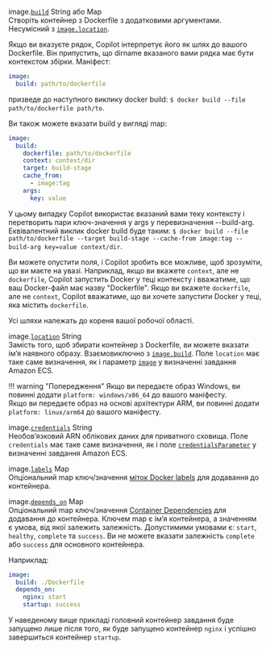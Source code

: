 <span class="parent-field">image.</span><a id="image-build" href="#image-build" class="field">`build`</a> <span class="type">String або Map</span>  
Створіть контейнер з Dockerfile з додатковими аргументами. Несумісний з [`image.location`](#image-location).

Якщо ви вказуєте рядок, Copilot інтерпретує його як шлях до вашого Dockerfile. Він припустить, що dirname вказаного вами рядка має бути контекстом збірки. Маніфест:

```yaml
image:
  build: path/to/dockerfile
```

призведе до наступного виклику docker build: `$ docker build --file path/to/dockerfile path/to`.

Ви також можете вказати build у вигляді map:

```yaml
image:
  build:
    dockerfile: path/to/dockerfile
    context: context/dir
    target: build-stage
    cache_from:
      - image:tag
    args:
      key: value
```

У цьому випадку Copilot використає вказаний вами теку контексту і перетворить пари ключ-значення у args у перевизначення --build-arg. Еквівалентний виклик docker build буде таким:
`$ docker build --file path/to/dockerfile --target build-stage --cache-from image:tag --build-arg key=value context/dir`.

Ви можете опустити поля, і Copilot зробить все можливе, щоб зрозуміти, що ви маєте на увазі. Наприклад, якщо ви вкажете `context`, але не `dockerfile`, Copilot запустить Docker у теці контексту і вважатиме, що ваш Docker-файл має назву "Dockerfile". Якщо ви вкажете `dockerfile`, але не `context`, Copilot вважатиме, що ви хочете запустити Docker у теці, яка містить `dockerfile`.

Усі шляхи належать до кореня вашої робочої області.

<span class="parent-field">image.</span><a id="image-location" href="#image-location" class="field">`location`</a> <span class="type">String</span>  
Замість того, щоб збирати контейнер з Dockerfile, ви можете вказати імʼя наявного образу. Взаємовиключно з [`image.build`](#image-build).
Поле `location` має таке саме визначення, як і параметр [`image`](https://docs.aws.amazon.com/AmazonECS/latest/developerguide/task_definition_parameters.html#container_definition_image) у визначенні завдання Amazon ECS.

!!! warning "Попередження"
    Якщо ви передаєте образ Windows, ви повинні додати `platform: windows/x86_64` до вашого маніфесту.  
    Якщо ви передаєте образ на основі архітектури ARM, ви повинні додати `platform: linux/arm64` до вашого маніфесту.

<span class="parent-field">image.</span><a id="image-credential" href="#image-credential" class="field">`credentials`</a> <span class="type">String</span>  
Необовʼязковий ARN облікових даних для приватного сховища. Поле `credentials` має таке саме визначення, як і поле [`credentialsParameter`](https://docs.aws.amazon.com/AmazonECS/latest/developerguide/private-auth.html) у визначенні завдання Amazon ECS.

<span class="parent-field">image.</span><a id="image-labels" href="#image-labels" class="field">`labels`</a> <span class="type">Map</span>  
Опціональний map ключ/значення [міток Docker labels](https://docs.docker.com/config/labels-custom-metadata/) для додавання до контейнера.

<span class="parent-field">image.</span><a id="image-depends-on" href="#image-depends-on" class="field">`depends_on`</a> <span class="type">Map</span>  
Опціональний map ключ/значення [Container Dependencies](https://docs.aws.amazon.com/AmazonECS/latest/APIReference/API_ContainerDependency.html) для додавання до контейнера. Ключем map є імʼя контейнера, а значенням є умова, від якої залежить залежність. Допустимими умовами є: `start`, `healthy`, `complete` та `success`. Ви не можете вказати залежність `complete` або `success` для основного контейнера.

Наприклад:

```yaml
image:
  build: ./Dockerfile
  depends_on:
    nginx: start
    startup: success
```

У наведеному вище прикладі головний контейнер завдання буде запущено лише після того, як буде запущено контейнер `nginx` і успішно завершиться контейнер `startup`.
